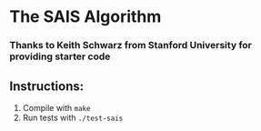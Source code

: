 # The SAIS Algorithm
### Thanks to Keith Schwarz from Stanford University for providing starter code

## Instructions:
1. Compile with `make`
2. Run tests with `./test-sais`

 
